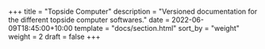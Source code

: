 +++
title = "Topside Computer"
description = "Versioned documentation for the different topside computer softwares."
date = 2022-06-09T18:45:00+10:00
template = "docs/section.html"
sort_by = "weight"
weight = 2
draft = false
+++
